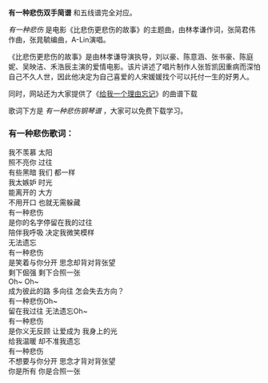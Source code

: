 

**有一种悲伤双手简谱** 和五线谱完全对应。

_有一种悲伤_ 是电影《比悲伤更悲伤的故事》的主题曲，由林孝谦作词，张简君伟作曲，张晁毓编曲，A-Lin演唱。

《比悲伤更悲伤的故事》是由林孝谦导演执导，刘以豪、陈意涵、张书豪、陈庭妮、吴映洁、禾浩辰主演的爱情电影。该片讲述了唱片制作人张哲凯因重病而深怕自己不久人世，因此他决定为自己喜爱的人宋媛媛找个可以托付一生的好男人。

同时，网站还为大家提供了《[给我一个理由忘记](Music-2742-给我一个理由忘记.html "给我一个理由忘记")》的曲谱下载

歌词下方是 _有一种悲伤钢琴谱_ ，大家可以免费下载学习。

### 有一种悲伤歌词：

我不羡慕 太阳  
照不亮你 过往  
有些黑暗 我们 都一样  
我太嫉妒 时光  
能离开的 大方  
不用开口 也就无需躲藏  
有一种悲伤  
是你的名字停留在我的过往  
陪伴我呼吸 决定我微笑模样  
无法遗忘  
有一种悲伤  
是笑着与你分开 思念却背对背张望  
剩下倔强 剩下合照一张  
Oh~ Oh~  
成为彼此的路 多向往 怎会失去方向？  
有一种悲伤Oh~  
留在我过往 无法遗忘Oh~  
有一种悲伤  
是你义无反顾 让爱成为 我身上的光  
给我温暖 却不准我遗忘  
有一种悲伤  
不想要与你分开 思念才背对背张望  
你是所有 你是合照一张

